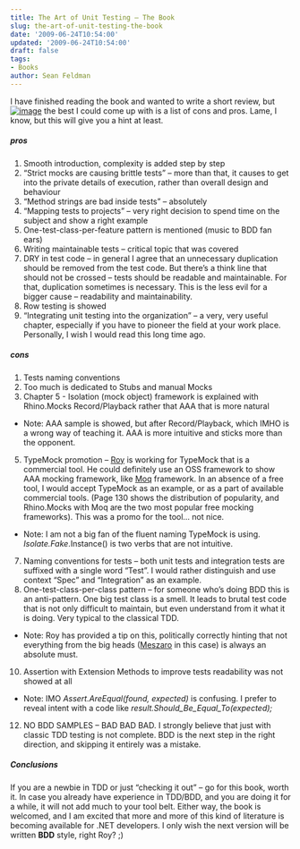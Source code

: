 ```yaml
---
title: The Art of Unit Testing – The Book
slug: the-art-of-unit-testing-the-book
date: '2009-06-24T10:54:00'
updated: '2009-06-24T10:54:00'
draft: false
tags:
- Books
author: Sean Feldman
---
```



I have finished reading the book and wanted to write a short review, but [![image](https://aspblogs.blob.core.windows.net/media/sfeldman/Media/image_2E19B79A.png "image")](http://www.amazon.ca/Art-Unit-Testing-Examples-Net/dp/1933988274) the best I could come up with is a list of cons and pros. Lame, I know, but this will give you a hint at least.

##### pros

1. Smooth introduction, complexity is added step by step
2. “Strict mocks are causing brittle tests” – more than that, it causes to get into the private details of execution, rather than overall design and behaviour
3. “Method strings are bad inside tests” – absolutely
4. “Mapping tests to projects” – very right decision to spend time on the subject and show a right example
5. One-test-class-per-feature pattern is mentioned (music to BDD fan ears)
6. Writing maintainable tests – critical topic that was covered
7. DRY in test code – in general I agree that an unnecessary duplication should be removed from the test code. But there’s a think line that should not be crossed – tests should be readable and maintainable. For that, duplication sometimes is necessary. This is the less evil for a bigger cause – readability and maintainability.
8. Row testing is showed
9. “Integrating unit testing into the organization” – a very, very useful chapter, especially if you have to pioneer the field at your work place. Personally, I wish I would read this long time ago.

##### cons

1. Tests naming conventions
2. Too much is dedicated to Stubs and manual Mocks
3. Chapter 5 - Isolation (mock object) framework is explained with Rhino.Mocks Record/Playback rather that AAA that is more natural

* Note: AAA sample is showed, but after Record/Playback, which IMHO is a wrong way of teaching it. AAA is more intuitive and sticks more than the opponent.

5. TypeMock promotion – [Roy](http://weblogs.asp.net/rosherove/) is working for TypeMock that is a commercial tool. He could definitely use an OSS framework to show AAA mocking framework, like [Moq](http://code.google.com/p/moq/) framework. In an absence of a free tool, I would accept TypeMock as an example, or as a part of available commercial tools. (Page 130 shows the distribution of popularity, and Rhino.Mocks with Moq are the two most popular free mocking frameworks). This was a promo for the tool… not nice.

* Note: I am not a big fan of the fluent naming TypeMock is using. *Isolate.Fake*.Instance<IWebService>() is two verbs that are not intuitive.

7. Naming conventions for tests – both unit tests and integration tests are suffixed with a single word “Test”. I would rather distinguish and use context “Spec” and “Integration” as an example.
8. One-test-class-per-class pattern – for someone who’s doing BDD this is an anti-pattern. One big test class is a smell. It leads to brutal test code that is not only difficult to maintain, but even understand from it what it is doing. Very typical to the classical TDD.

* Note: Roy has provided a tip on this, politically correctly hinting that not everything from the big heads ([Meszaro](http://www.amazon.com/xUnit-Test-Patterns-Refactoring-Addison-Wesley/dp/0131495054) in this case) is always an absolute must.

10. Assertion with Extension Methods to improve tests readability was not showed at all

* Note: IMO *Assert.AreEqual(found, expected)* is confusing. I prefer to reveal intent with a code like *result.Should\_Be\_Equal\_To(expected);*

12. NO BDD SAMPLES – BAD BAD BAD. I strongly believe that just with classic TDD testing is not complete. BDD is the next step in the right direction, and skipping it entirely was a mistake.

##### Conclusions

If you are a newbie in TDD or just “checking it out” – go for this book, worth it. In case you already have experience in TDD/BDD, and you are doing it for a while, it will not add much to your tool belt. Either way, the book is welcomed, and I am excited that more and more of this kind of literature is becoming available for .NET developers. I only wish the next version will be written **BDD** style, right Roy? ;)


